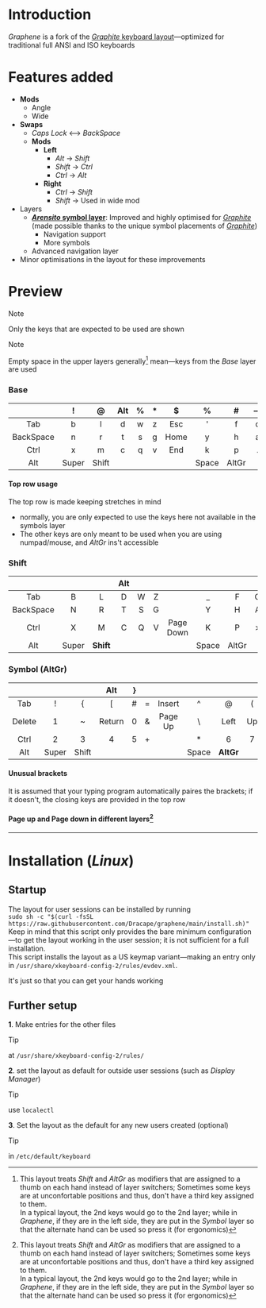 [graphite]: https://github.com/rdavison/graphite-layout "Graphite is a highly optimized, well balanced, general purpose keyboard layout designed to accommodate the real world needs of typists looking for a great “out-of-the-box” experience. Its design incorporates many contemporary theories about layouts to find a balance between comfort and speed. In addition to its impressive performance in metrics, Graphite has also been extensively tested and validated through real-world usage."

# Introduction
*Graphene* is a fork of the [*Graphite* keyboard layout][graphite]—optimized for traditional full ANSI and ISO keyboards

# Features added
- **Mods**
  - Angle
  - Wide
- **Swaps**
  - *Caps Lock* <—> *BackSpace*
  - **Mods**
    - **Left**
      - *Alt* -> *Shift*
      - *Shift* -> *Ctrl*
      - *Ctrl* -> *Alt*
    - **Right**
      - *Ctrl* -> *Shift*
      - *Shift* -> Used in wide mod
- Layers
  - **[*Arensito* symbol layer](https://www.pvv.org/~hakonhal/main.cgi/keyboard "The homepage for the *Arensito* layout")**: Improved and highly optimised for [*Graphite*][graphite] (made possible thanks to the unique symbol placements of [*Graphite*][graphite])
    - Navigation support
    - More symbols
  - Advanced navigation layer
- Minor optimisations in the layout for these improvements

# Preview
> [!NOTE]
> Only the keys that are expected to be used are shown  

> [!NOTE]
> Empty space in the upper layers generally[^unpreserved-layer-keys/weird-layer-distro] mean—keys from the *Base* layer are used  
### Base
| | ! | @ | Alt | % | * | $ | % | # | — | ( | \| | ) |
|:---:|:---:|:---:|:---:|:---:|:---:|:---:|:---:|:---:|:---:|:---:|:---:|:---:|
| Tab | b | l | d | w | z | Esc | ' | f | o | u | j | ; |
| BackSpace | n | r | t | s | g | Home | y | h | a | e | i | , |
| Ctrl | x | m | c | q | v | End | k | p | . | - | / | |
| Alt | Super | Shift | | | | | Space | AltGr | | | | |
#### Top row usage
The top row is made keeping stretches in mind
- normally, you are only expected to use the keys here not available in the symbols layer
- The other keys are only meant to be used when you are using numpad/mouse, and *AltGr* ins't accessible
### Shift
| | | | Alt | | | | | | | ] | | ) |
|:---:|:---:|:---:|:---:|:---:|:---:|:---:|:---:|:---:|:---:|:---:|:---:|:---:|
| Tab | B | L | D | W | Z | | _ | F | O | U | J | : |
| BackSpace | N | R | T | S | G | | Y | H | A | E | I | ? |
| Ctrl | X | M | C | Q | V | Page Down | K | P | > | " | < | |
| Alt | Super | **Shift** | | | | | Space | AltGr | | | | |

### Symbol (AltGr)
| | | | Alt | } | | | | | | | | |
|:---:|:---:|:---:|:---:|:---:|:---:|:---:|:---:|:---:|:---:|:---:|:---:|:---:|
| Tab | ! | { | [ | # | = | Insert | ^ | @ | ( | $ | ` | |
| Delete | 1 | ~ | Return | 0 | & | Page Up | \ | Left | Up | Down | Right | |
| Ctrl | 2 | 3 | 4 | 5 | + | | * | 6 | 7 | 8 | 9 | |
| Alt | Super | Shift | | | | | Space | **AltGr** | | | | |
#### Unusual brackets
It is assumed that your typing program automatically paires the brackets; if it doesn't, the closing keys are provided in the top row
#### Page up and Page down in different layers[^unpreserved-layer-keys/weird-layer-distro]
---

# Installation (*Linux*)
## Startup
The layout for user sessions can be installed by running  
`sudo sh -c "$(curl -fsSL https://raw.githubusercontent.com/Dracape/graphene/main/install.sh)"`  
Keep in mind that this script only provides the bare minimum configuration—to get the layout working in the user session; it is not sufficient for a full installation.  
This script installs the layout as a US keymap variant—making an entry only in `/usr/share/xkeyboard-config-2/rules/evdev.xml`.

It's just so that you can get your hands working

## Further setup
**1**. Make entries for the other files  
> [!TIP]
> at ``/usr/share/xkeyboard-config-2/rules/``

**2**. set the layout as default for outside user sessions (such as *Display Manager*)
> [!TIP]
> use `localectl`
  
**3**. Set the layout as the default for any new users created (optional)
> [!TIP]
> in `/etc/default/keyboard`

[^unpreserved-layer-keys/weird-layer-distro]: This layout treats *Shift* and *AltGr* as modifiers that are assigned to a thumb on each hand instead of layer switchers; Sometimes some keys are at unconfortable positions and thus, don't have a third key assigned to them.  
  In a typical layout, the 2nd keys would go to the 2nd layer; while in *Graphene*, if they are in the left side, they are put in the *Symbol* layer so that the alternate hand can be used so press it (for ergonomics)
